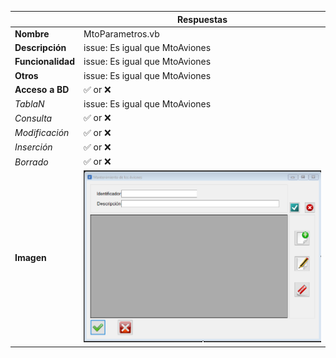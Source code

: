 |                   | **Respuestas**                          |
|-------------------|-----------------------------------------|
|**Nombre**         | MtoParametros.vb      |
|**Descripción**    | issue: Es igual que MtoAviones              |
|**Funcionalidad**  | issue: Es igual que MtoAviones             |
|**Otros**          | issue: Es igual que MtoAviones            |
|**Acceso a BD**    | ✅ or ❌                               |
|*TablaN*           | issue: Es igual que MtoAviones |
|*Consulta*         | ✅ or ❌ |
|*Modificación*     | ✅ or ❌ |
|*Inserción*        | ✅ or ❌ |
|*Borrado*          | ✅ or ❌ |
|**Imagen**           | ![Nombre_Imagen](MtoParametros1.png)|